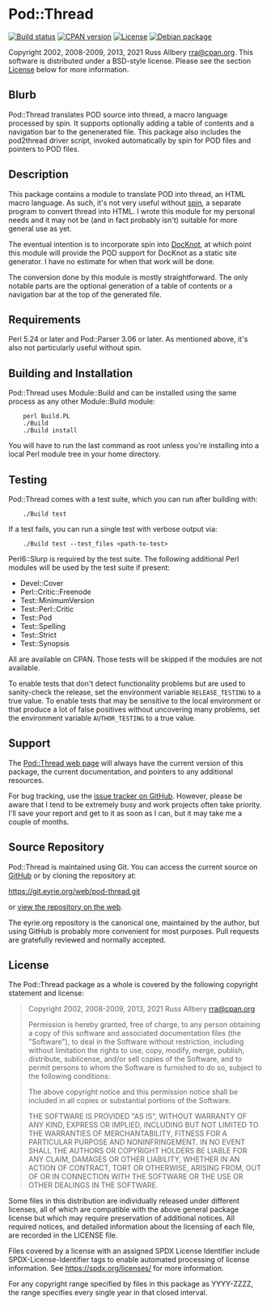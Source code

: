 # Pod::Thread

[![Build
status](https://github.com/rra/pod-thread/workflows/build/badge.svg)](https://github.com/rra/pod-thread/actions)
[![CPAN
version](https://img.shields.io/cpan/v/Pod-Thread)](https://metacpan.org/release/Pod-Thread)
[![License](https://img.shields.io/cpan/l/Pod-Thread)](https://github.com/rra/pod-thread/blob/master/LICENSE)
[![Debian
package](https://img.shields.io/debian/v/libpod-thread-perl/unstable)](https://tracker.debian.org/pkg/libpod-thread-perl)

Copyright 2002, 2008-2009, 2013, 2021 Russ Allbery <rra@cpan.org>.  This
software is distributed under a BSD-style license.  Please see the section
[License](#license) below for more information.

## Blurb

Pod::Thread translates POD source into thread, a macro language processed
by spin.  It supports optionally adding a table of contents and a
navigation bar to the genenerated file.  This package also includes the
pod2thread driver script, invoked automatically by spin for POD files and
pointers to POD files.

## Description

This package contains a module to translate POD into thread, an HTML macro
language.  As such, it's not very useful without
[spin](https://www.eyrie.org/~eagle/software/web/), a separate program to
convert thread into HTML.  I wrote this module for my personal needs and
it may not be (and in fact probably isn't) suitable for more general use
as yet.

The eventual intention is to incorporate spin into
[DocKnot](https://www.eyrie.org/~eagle/software/docknot/), at which point
this module will provide the POD support for DocKnot as a static site
generator.  I have no estimate for when that work will be done.

The conversion done by this module is mostly straightforward.  The only
notable parts are the optional generation of a table of contents or a
navigation bar at the top of the generated file.

## Requirements

Perl 5.24 or later and Pod::Parser 3.06 or later.  As mentioned above,
it's also not particularly useful without spin.

## Building and Installation

Pod::Thread uses Module::Build and can be installed using the same process
as any other Module::Build module:

```
    perl Build.PL
    ./Build
    ./Build install
```

You will have to run the last command as root unless you're installing
into a local Perl module tree in your home directory.

## Testing

Pod::Thread comes with a test suite, which you can run after building
with:

```
    ./Build test
```

If a test fails, you can run a single test with verbose output via:

```
    ./Build test --test_files <path-to-test>
```

Perl6::Slurp is required by the test suite.  The following additional Perl
modules will be used by the test suite if present:

* Devel::Cover
* Perl::Critic::Freenode
* Test::MinimumVersion
* Test::Perl::Critic
* Test::Pod
* Test::Spelling
* Test::Strict
* Test::Synopsis

All are available on CPAN.  Those tests will be skipped if the modules are
not available.

To enable tests that don't detect functionality problems but are used to
sanity-check the release, set the environment variable `RELEASE_TESTING`
to a true value.  To enable tests that may be sensitive to the local
environment or that produce a lot of false positives without uncovering
many problems, set the environment variable `AUTHOR_TESTING` to a true
value.

## Support

The [Pod::Thread web
page](https://www.eyrie.org/~eagle/software/pod-thread/) will always have
the current version of this package, the current documentation, and
pointers to any additional resources.

For bug tracking, use the [issue tracker on
GitHub](https://github.com/rra/pod-thread/issues).  However, please be
aware that I tend to be extremely busy and work projects often take
priority.  I'll save your report and get to it as soon as I can, but it
may take me a couple of months.

## Source Repository

Pod::Thread is maintained using Git.  You can access the current source on
[GitHub](https://github.com/rra/pod-thread) or by cloning the repository
at:

https://git.eyrie.org/web/pod-thread.git

or [view the repository on the
web](https://git.eyrie.org/?p=web/pod-thread.git).

The eyrie.org repository is the canonical one, maintained by the author,
but using GitHub is probably more convenient for most purposes.  Pull
requests are gratefully reviewed and normally accepted.

## License

The Pod::Thread package as a whole is covered by the following copyright
statement and license:

> Copyright 2002, 2008-2009, 2013, 2021
>     Russ Allbery <rra@cpan.org>
>
> Permission is hereby granted, free of charge, to any person obtaining a
> copy of this software and associated documentation files (the "Software"),
> to deal in the Software without restriction, including without limitation
> the rights to use, copy, modify, merge, publish, distribute, sublicense,
> and/or sell copies of the Software, and to permit persons to whom the
> Software is furnished to do so, subject to the following conditions:
>
> The above copyright notice and this permission notice shall be included in
> all copies or substantial portions of the Software.
>
> THE SOFTWARE IS PROVIDED "AS IS", WITHOUT WARRANTY OF ANY KIND, EXPRESS OR
> IMPLIED, INCLUDING BUT NOT LIMITED TO THE WARRANTIES OF MERCHANTABILITY,
> FITNESS FOR A PARTICULAR PURPOSE AND NONINFRINGEMENT.  IN NO EVENT SHALL
> THE AUTHORS OR COPYRIGHT HOLDERS BE LIABLE FOR ANY CLAIM, DAMAGES OR OTHER
> LIABILITY, WHETHER IN AN ACTION OF CONTRACT, TORT OR OTHERWISE, ARISING
> FROM, OUT OF OR IN CONNECTION WITH THE SOFTWARE OR THE USE OR OTHER
> DEALINGS IN THE SOFTWARE.

Some files in this distribution are individually released under different
licenses, all of which are compatible with the above general package
license but which may require preservation of additional notices.  All
required notices, and detailed information about the licensing of each
file, are recorded in the LICENSE file.

Files covered by a license with an assigned SPDX License Identifier
include SPDX-License-Identifier tags to enable automated processing of
license information.  See https://spdx.org/licenses/ for more information.

For any copyright range specified by files in this package as YYYY-ZZZZ,
the range specifies every single year in that closed interval.
